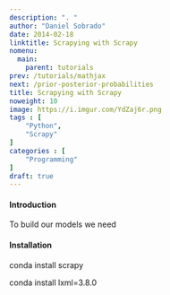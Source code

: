 ```yaml
---
description: ". "
author: "Daniel Sobrado"
date: 2014-02-18
linktitle: Scrapying with Scrapy
nomenu:
  main:
    parent: tutorials
prev: /tutorials/mathjax
next: /prior-posterior-probabilities
title: Scrapying with Scrapy
noweight: 10
image: https://i.imgur.com/YdZaj6r.png
tags : [
    "Python",
    "Scrapy"
]
categories : [
    "Programming"
]
draft: true
---
```


#### Introduction

To build our models we need 

#### Installation



conda install scrapy

conda install lxml=3.8.0